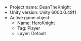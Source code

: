 <!-- UNITY CODE ASSIST INSTRUCTIONS START -->
- Project name: DeanTheKnight
- Unity version: Unity 6000.0.49f1
- Active game object:
  - Name: HeroKnight
  - Tag: Player
  - Layer: Default
<!-- UNITY CODE ASSIST INSTRUCTIONS END -->